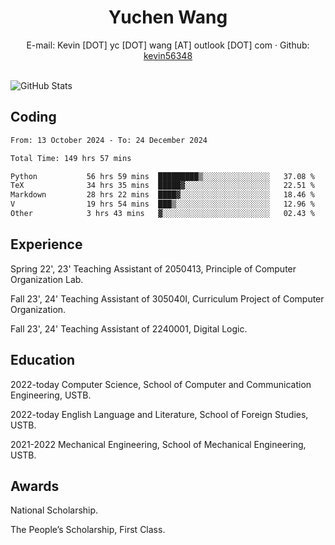  <center>
     <h1>Yuchen Wang</h1>
     <div>
         <span>
             E-mail:
             Kevin [DOT] yc [DOT] wang [AT] outlook [DOT] com
         </span>
         ·
         <span>
             Github:
             <a href="https://github.com/kevin56348">kevin56348</a>
         </span>
     </div>
 </center>
<br>
<p><img src="https://github-readme-stats.vercel.app/api?username=kevin56348&amp;show_icons=true" alt="GitHub Stats"></p>

## Coding

<!-- ![Top Langs](https://github-readme-stats.vercel.app/api/top-langs/?username=kevin56348) -->

<!--START_SECTION:waka-->

```txt
From: 13 October 2024 - To: 24 December 2024

Total Time: 149 hrs 57 mins

Python           56 hrs 59 mins  █████████▒░░░░░░░░░░░░░░░   37.08 %
TeX              34 hrs 35 mins  █████▓░░░░░░░░░░░░░░░░░░░   22.51 %
Markdown         28 hrs 22 mins  ████▓░░░░░░░░░░░░░░░░░░░░   18.46 %
V                19 hrs 54 mins  ███▒░░░░░░░░░░░░░░░░░░░░░   12.96 %
Other            3 hrs 43 mins   ▓░░░░░░░░░░░░░░░░░░░░░░░░   02.43 %
```

<!--END_SECTION:waka-->

## Experience 

Spring 22', 23' Teaching Assistant of 2050413, Principle of Computer Organization Lab.

Fall 23', 24' Teaching Assistant of 305040I, Curriculum Project of Computer Organization.

Fall 23', 24' Teaching Assistant of 2240001, Digital Logic.

## Education

2022-today Computer Science, School of Computer and Communication Engineering, USTB.

2022-today English Language and Literature, School of Foreign Studies, USTB.

2021-2022 Mechanical Engineering, School of Mechanical Engineering, USTB.

## Awards

National Scholarship.

The People’s Scholarship, First Class.
